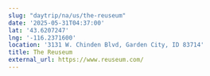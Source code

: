 ```yaml
---
slug: "daytrip/na/us/the-reuseum"
date: '2025-05-31T04:37:00'
lat: '43.6207247'
lng: '-116.2371600'
location: '3131 W. Chinden Blvd, Garden City, ID 83714'
title: The Reuseum
external_url: https://www.reuseum.com/
---
```

